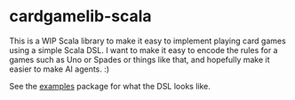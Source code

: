 cardgamelib-scala
=================

This is a WIP Scala library to make it easy to implement playing card games
using a simple Scala DSL. I want to make it easy to encode the rules for a games
such as Uno or Spades or things like that, and hopefully make it easier to make
AI agents. :)

See the [examples](scard-api/src/main/scala/com/timvergenz/scard/examples)
package for what the DSL looks like.

